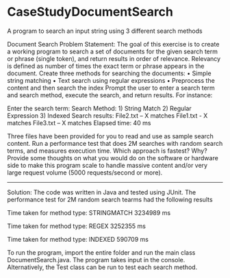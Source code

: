# CaseStudyDocumentSearch
A program to search an input string using 3 different search methods

Document Search
Problem Statement:
The goal of this exercise is to create a working program to search a set of documents for the given search term or phrase (single token),
and return results in order of relevance. 
Relevancy is defined as number of times the exact term or phrase appears in the document. 
Create three methods for searching the documents: 
•	Simple string matching
•	Text search using regular expressions
•	Preprocess the content and then search the index
Prompt the user to enter a search term and search method, execute the search, and return results. For instance:

Enter the search term: <user enters search term>
Search Method: 1) String Match 2) Regular Expression 3) Indexed
Search results: 
File2.txt – X matches
File1.txt - X matches
File3.txt – X matches
Elapsed time: 40 ms

Three files have been provided for you to read and use as sample search content.
Run a performance test that does 2M searches with random search terms, and measures execution time. Which approach is fastest? Why?
Provide some thoughts on what you would do on the software or hardware side to make this program scale to handle massive content and/or 
very large request volume (5000 requests/second or more). 

----------------------------------------------------------------------------------------------------------------------------------------
Solution:
The code was written in Java and tested using JUnit. The performance test for 2M random search tearms had the following results

Time taken for method type: STRINGMATCH 3234989 ms

Time taken for method type: REGEX 3252355 ms

Time taken for method type: INDEXED 590709 ms

To run the program, import the entire folder and run the main class DocumentSearch.java. The program takes input in the console.
Alternatively, the Test class can be run to test each search method.


